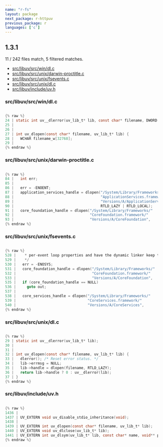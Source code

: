 ```yaml
---
name: "r-fs"
layout: package
next_package: r-httpuv
previous_package: r
languages: ['c']
---
```

## 1.3.1
11 / 242 files match, 5 filtered matches.

 - [src/libuv/src/win/dl.c](#srclibuvsrcwindlc)
 - [src/libuv/src/unix/darwin-proctitle.c](#srclibuvsrcunixdarwin-proctitlec)
 - [src/libuv/src/unix/fsevents.c](#srclibuvsrcunixfseventsc)
 - [src/libuv/src/unix/dl.c](#srclibuvsrcunixdlc)
 - [src/libuv/include/uv.h](#srclibuvincludeuvh)

### src/libuv/src/win/dl.c

```c

{% raw %}
24 | static int uv__dlerror(uv_lib_t* lib, const char* filename, DWORD errorno);
25 | 
26 | 
27 | int uv_dlopen(const char* filename, uv_lib_t* lib) {
28 |   WCHAR filename_w[32768];
29 | 
{% endraw %}

```
### src/libuv/src/unix/darwin-proctitle.c

```c

{% raw %}
84 |   int err;
85 | 
86 |   err = -ENOENT;
87 |   application_services_handle = dlopen("/System/Library/Frameworks/"
88 |                                        "ApplicationServices.framework/"
89 |                                        "Versions/A/ApplicationServices",
90 |                                        RTLD_LAZY | RTLD_LOCAL);
91 |   core_foundation_handle = dlopen("/System/Library/Frameworks/"
92 |                                   "CoreFoundation.framework/"
93 |                                   "Versions/A/CoreFoundation",
{% endraw %}

```
### src/libuv/src/unix/fsevents.c

```c

{% raw %}
528 |    * per-event loop properties and have the dynamic linker keep track for us.
529 |    */
530 |   err = -ENOSYS;
531 |   core_foundation_handle = dlopen("/System/Library/Frameworks/"
532 |                                   "CoreFoundation.framework/"
533 |                                   "Versions/A/CoreFoundation",
535 |   if (core_foundation_handle == NULL)
536 |     goto out;
537 | 
538 |   core_services_handle = dlopen("/System/Library/Frameworks/"
539 |                                 "CoreServices.framework/"
540 |                                 "Versions/A/CoreServices",
{% endraw %}

```
### src/libuv/src/unix/dl.c

```c

{% raw %}
29 | static int uv__dlerror(uv_lib_t* lib);
30 | 
31 | 
32 | int uv_dlopen(const char* filename, uv_lib_t* lib) {
33 |   dlerror(); /* Reset error status. */
34 |   lib->errmsg = NULL;
35 |   lib->handle = dlopen(filename, RTLD_LAZY);
36 |   return lib->handle ? 0 : uv__dlerror(lib);
37 | }
{% endraw %}

```
### src/libuv/include/uv.h

```c

{% raw %}
1436 | 
1437 | UV_EXTERN void uv_disable_stdio_inheritance(void);
1438 | 
1439 | UV_EXTERN int uv_dlopen(const char* filename, uv_lib_t* lib);
1440 | UV_EXTERN void uv_dlclose(uv_lib_t* lib);
1441 | UV_EXTERN int uv_dlsym(uv_lib_t* lib, const char* name, void** ptr);
{% endraw %}

```